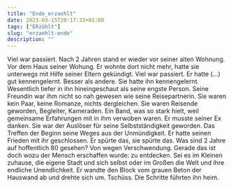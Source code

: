 ```yaml
---
title: "Ende_erzaehlt"
date: 2023-03-15T20:17:33+01:00
tags: ["ERzählt"]
slug: "erzaehlt-ende"
description: ""
---
```


Viel war passiert. Nach 2 Jahren stand er wieder vor seiner alten Wohnung. Vor dem Haus seiner Wohung. Er wohnte dort nicht mehr, hatte sie unterwegs mit Hilfe seiner Eltern gekündigt.
Viel war passiert. Er hatte (...) gut kennengelernt. Besser als andere. Sie hatte ihn kennengelernt. Wesentlich tiefer in ihn hineingeschaut als seine engste Person. Seine Freundin war ihm nicht so nah gewesen wie seine Reisepartnerin. Sie waren kein Paar, keine Romanze, nichts dergleichen. Sie waren Reisende geworden, Begleiter, Kameraden. Ein Band, was so stark hielt, weil gemeinsame Erfahrungen mit in ihm verwoben waren. Er musste seiner Ex danken. Sie war der Auslöser für seine Selbstständigkeit geworden. Das Treffen der Beginn seine Weges aus der Unmündigkeit. Er hatte seinen Frieden mit ihr geschlossen. Er spürte das, sie spürte das.
Was sind 2 Jahre auf hoffentlich 80 gesehen?
Von wegen Verschwendung. Gerade das ist doch wozu der Mensch erschaffen wurde: zu entdecken.
Sei es im Kleinen zuhause, die eigene Stadt und sich selbst oder im Großen die Welt und ihre endliche Unendlichkeit.
Er wandte den Block vom grauen Beton der Hauswand ab und drehte sich um.
Tschüss.
Die Schritte führten ihn heim.